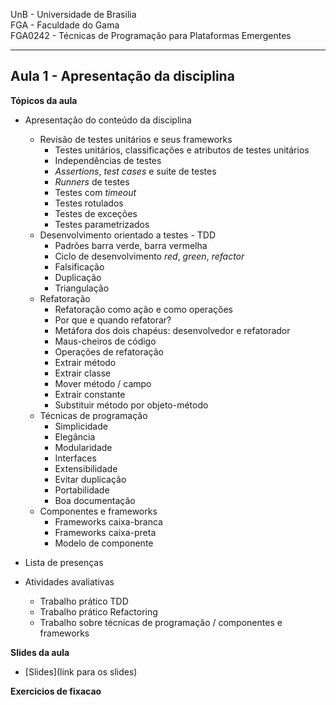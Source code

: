 
UnB - Universidade de Brasilia  
FGA - Faculdade do Gama  
FGA0242 - Técnicas de Programação para Plataformas Emergentes

---

## Aula 1 - Apresentação da disciplina

**Tópicos da aula**
- Apresentação do conteúdo da disciplina
  - Revisão de testes unitários e seus frameworks
      - Testes unitários, classificações e atributos de testes unitários
      - Independências de testes
      - _Assertions_, _test cases_ e suite de testes
      - _Runners_ de testes 
      - Testes com _timeout_
      - Testes rotulados
      - Testes de exceções
      - Testes parametrizados
  - Desenvolvimento orientado a testes - TDD
      - Padrões barra verde, barra vermelha
      - Ciclo de desenvolvimento _red_, _green_, _refactor_
      - Falsificação
      - Duplicação
      - Triangulação
  - Refatoração
      - Refatoração como ação e como operações
      - Por que e quando refatorar?
      - Metáfora dos dois chapéus: desenvolvedor e refatorador
      - Maus-cheiros de código
      - Operações de refatoração
	  - Extrair método
	  - Extrair classe
	  - Mover método / campo
	  - Extrair constante
	  - Substituir método por objeto-método
  - Técnicas de programação
      - Simplicidade
      - Elegância
      - Modularidade
      - Interfaces
      - Extensibilidade
      - Evitar duplicação
      - Portabilidade
      - Boa documentação
  - Componentes e frameworks
      - Frameworks caixa-branca
      - Frameworks caixa-preta
      - Modelo de componente

- Lista de presenças

- Atividades avaliativas
  - Trabalho prático TDD
  - Trabalho prático Refactoring
  - Trabalho sobre técnicas de programação / componentes e frameworks



**Slides da aula**
* [Slides](link para os slides)

**Exercicios de fixacao**
